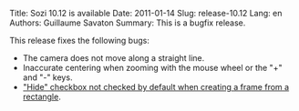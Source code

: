 Title: Sozi 10.12 is available
Date: 2011-01-14
Slug: release-10.12
Lang: en
Authors: Guillaume Savaton
Summary:
    This is a bugfix release.

This release fixes the following bugs:

* The camera does not move along a straight line.
* Inaccurate centering when zooming with the mouse wheel or the "+" and "-" keys.
* ["Hide" checkbox not checked by default when creating a frame from a rectangle](https://github.com/senshu/Sozi/issues/#issue/22).

